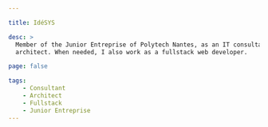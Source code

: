```yaml
---

title: IdéSYS

desc: >
  Member of the Junior Entreprise of Polytech Nantes, as an IT consultant and
  architect. When needed, I also work as a fullstack web developer.

page: false

tags:
    - Consultant
    - Architect
    - Fullstack
    - Junior Entreprise
---
```


